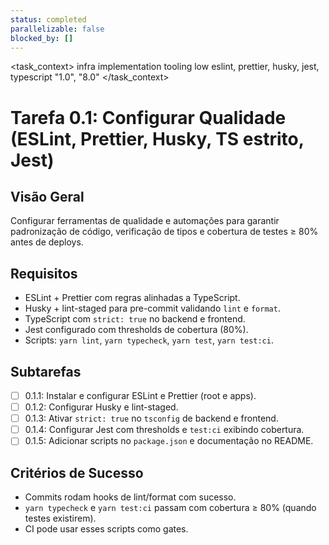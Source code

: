 ```yaml
---
status: completed
parallelizable: false
blocked_by: []
---
```


<task_context>
<domain>infra</domain>
<type>implementation</type>
<scope>tooling</scope>
<complexity>low</complexity>
<dependencies>eslint, prettier, husky, jest, typescript</dependencies>
<unblocks>"1.0", "8.0"</unblocks>
</task_context>

# Tarefa 0.1: Configurar Qualidade (ESLint, Prettier, Husky, TS estrito, Jest)

## Visão Geral

Configurar ferramentas de qualidade e automações para garantir padronização de código, verificação de tipos e cobertura de testes ≥ 80% antes de deploys.

## Requisitos

- ESLint + Prettier com regras alinhadas a TypeScript.
- Husky + lint-staged para pre-commit validando `lint` e `format`.
- TypeScript com `strict: true` no backend e frontend.
- Jest configurado com thresholds de cobertura (80%).
- Scripts: `yarn lint`, `yarn typecheck`, `yarn test`, `yarn test:ci`.

## Subtarefas

- [ ] 0.1.1: Instalar e configurar ESLint e Prettier (root e apps).
- [ ] 0.1.2: Configurar Husky e lint-staged.
- [ ] 0.1.3: Ativar `strict: true` no `tsconfig` de backend e frontend.
- [ ] 0.1.4: Configurar Jest com thresholds e `test:ci` exibindo cobertura.
- [ ] 0.1.5: Adicionar scripts no `package.json` e documentação no README.

## Critérios de Sucesso

- Commits rodam hooks de lint/format com sucesso.
- `yarn typecheck` e `yarn test:ci` passam com cobertura ≥ 80% (quando testes existirem).
- CI pode usar esses scripts como gates.
